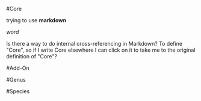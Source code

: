 #Core

trying to use **markdown**

*word*

Is there a way to do internal cross-referencing in Markdown? To define "Core", so if I write Core elsewhere I can click on it to take me to the original definition of "Core"?

#Add-On

#Genus

#Species
